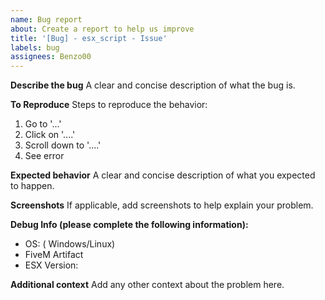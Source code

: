 ```yaml
---
name: Bug report
about: Create a report to help us improve
title: '[Bug] - esx_script - Issue'
labels: bug
assignees: Benzo00
---
```


**Describe the bug** A clear and concise description of what the bug is.

**To Reproduce** Steps to reproduce the behavior:

1. Go to '...'
2. Click on '....'
3. Scroll down to '....'
4. See error

**Expected behavior** A clear and concise description of what you expected to happen.

**Screenshots** If applicable, add screenshots to help explain your problem.

**Debug Info (please complete the following information):**

-   OS: ( Windows/Linux)
-   FiveM Artifact
-   ESX Version:

**Additional context** Add any other context about the problem here.
